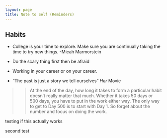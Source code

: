 ```yaml
---
layout: page 
title: Note to Self (Reminders)
---
```


## Habits 
* College is your time to explore. Make sure you are continually taking the time to try new things. -Micah Marmorstein 

* Do the scary thing first then be afraid

* Working in your career or on your career.

* “The past is just a story we tell ourselves” *Her* Movie

>> At the end of the day, how long it takes to form a particular habit doesn’t really matter that much. Whether it takes 50 days or 500 days, you have to put in the work either way. The only way to get to Day 500 is to start with Day 1. So forget about the number and focus on doing the work.


testing if this actually works 

second test 